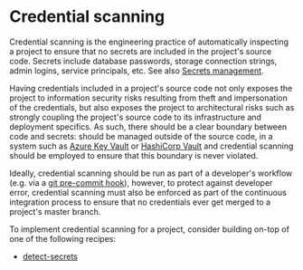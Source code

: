 # Credential scanning

Credential scanning is the engineering practice of automatically inspecting a project to ensure that no secrets are included in the project's source code. Secrets include database passwords, storage connection strings, admin logins, service principals, etc. See also [Secrets management](../../continuous-deployment/secrets-management/readme.md).

Having credentials included in a project's source code not only exposes the project to information security risks resulting from theft and impersonation of the credentials, but also exposes the project to architectural risks such as strongly coupling the project's source code to its infrastructure and deployment specifics. As such, there should be a clear boundary between code and secrets: should be managed outside of the source code, in a system such as [Azure Key Vault](https://azure.microsoft.com/en-us/services/key-vault/) or [HashiCorp Vault](https://www.vaultproject.io) and credential scanning should be employed to ensure that this boundary is never violated.

Ideally, credential scanning should be run as part of a developer's workflow (e.g. via a [git pre-commit hook](https://githooks.com)), however, to protect against developer error, credential scanning must also be enforced as part of the continuous integration process to ensure that no credentials ever get merged to a project's master branch.

To implement credential scanning for a project, consider building on-top of one of the following recipes:

- [detect-secrets](./recipes/detect-secrets.md)
